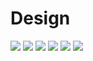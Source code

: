 # Design
![](http://13.124.79.73/Login.png)
![](http://13.124.79.73/agree.png)
![](http://13.124.79.73/register.png)
![](http://13.124.79.73/hospital.png)
![](http://13.124.79.73/categorypage.png)
![](http://13.124.79.73/category.png)
